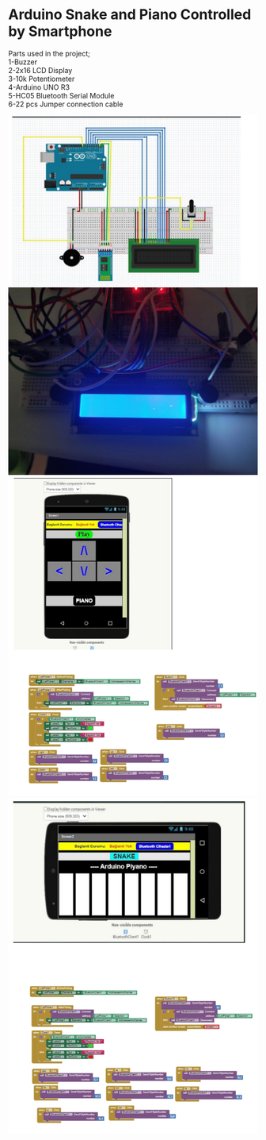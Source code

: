 # Arduino Snake and Piano Controlled by Smartphone

Parts used in the project;<br/>
1-Buzzer<br/>
2-2x16 LCD Display<br/>
3-10k Potentiometer<br/>
4-Arduino UNO R3<br/>
5-HC05 Bluetooth Serial Module<br/>
6-22 pcs Jumper connection cable<br/>

![alt text](https://github.com/seymensemih/Arduino-Snake-and-Piano-Controlled-by-Smartphone/blob/main/fritzing.png?raw=true)
![alt text](https://github.com/seymensemih/Arduino-Snake-and-Piano-Controlled-by-Smartphone/blob/main/Screenshot%202023-09-02%20201801.png?raw=true)
![alt text](https://github.com/seymensemih/Arduino-Snake-and-Piano-Controlled-by-Smartphone/blob/main/ui1.png?raw=true)
![alt text](https://github.com/seymensemih/Arduino-Snake-and-Piano-Controlled-by-Smartphone/blob/main/ui2.png?raw=true)

 

